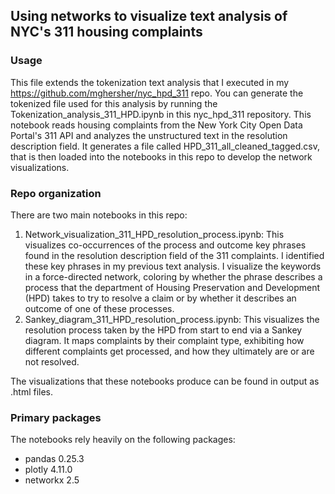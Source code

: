## Using networks to visualize text analysis of NYC's 311 housing complaints

### Usage
This file extends the tokenization text analysis that I executed in my https://github.com/mghersher/nyc_hpd_311 repo. You can generate the tokenized file used for this analysis by running the Tokenization_analysis_311_HPD.ipynb in this nyc_hpd_311 repository. This notebook reads housing complaints from the New York City Open Data Portal's 311 API and analyzes the unstructured text in the resolution description field. It generates a file called HPD_311_all_cleaned_tagged.csv, that is then loaded into the notebooks in this repo to develop the network visualizations.

### Repo organization
There are two main notebooks in this repo:

1. Network_visualization_311_HPD_resolution_process.ipynb: This visualizes co-occurrences of the process and outcome key phrases found in the resolution description field of the 311 complaints. I identified these key phrases in my previous text analysis. I visualize the keywords in a force-directed network, coloring by whether the phrase describes a process that the department of Housing Preservation and Development (HPD) takes to try to resolve a claim or by whether it describes an outcome of one of these processes.
2. Sankey_diagram_311_HPD_resolution_process.ipynb: This visualizes the resolution process taken by the HPD from start to end via a Sankey diagram. It maps complaints by their complaint type, exhibiting how different complaints get processed, and how they ultimately are or are not resolved.

The visualizations that these notebooks produce can be found in output as .html files. 

### Primary packages
The notebooks rely heavily on the following packages:
- pandas 0.25.3
- plotly 4.11.0
- networkx 2.5


